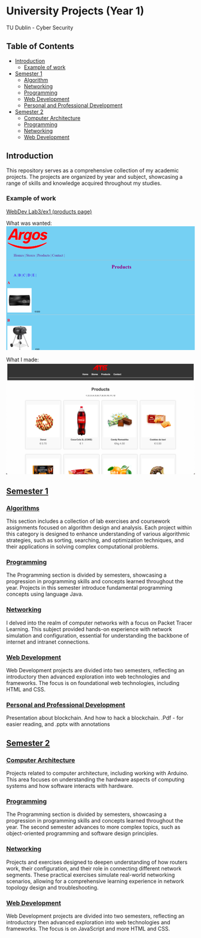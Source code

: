 # University Projects (Year 1)

TU Dublin - Cyber Security

## Table of Contents

- [Introduction](#introduction)
  - [Example of work](#example-of-work)
- [Semester 1](#semester-1)
  - [Algorithm](#algorithms)
  - [Networking](#networking)
  - [Programming](#programming)
  - [Web Development](#web-development)
  - [Personal and Professional Development](#personal-and-professional-development)
- [Semester 2](#semester-2)
  - [Computer Architecture](#computer-architecture)
  - [Programming](#programming)
  - [Networking](#networking)
  - [Web Development](#web-development)

## Introduction

This repository serves as a comprehensive collection of my academic projects. The projects are organized by year and subject, showcasing a range of skills and knowledge acquired throughout my studies.

### Example of work

[WebDev Lab3/ex1 (products page)](/Year1/Sem1/WebDev/Lab3/ex1/)

What was wanted:
![Project Screenshot](/Year1/Examples/Sem1/WebDev/Lab3/Wanted%20Result.png)

What I made:
![Project Screenshot](/Year1/Examples/Sem1/WebDev/Lab3/My%20Result.png)

## [Semester 1](/Year1/Sem1/)

### [Algorithms](/Year1/Sem1/Algorithmic%20Problem%20Solving)

This section includes a collection of lab exercises and coursework assignments focused on algorithm design and analysis. Each project within this category is designed to enhance understanding of various algorithmic strategies, such as sorting, searching, and optimization techniques, and their applications in solving complex computational problems.

### [Programming](/Year1/Sem1/Fundamentals%20of%20Programming%201)

The Programming section is divided by semesters, showcasing a progression in programming skills and concepts learned throughout the year.
Projects in this semester introduce fundamental programming concepts using language Java.

### [Networking](/Year1/Sem1/Networking%20Basics)

I delved into the realm of computer networks with a focus on Packet Tracer Learning. This subject provided hands-on experience with network simulation and configuration, essential for understanding the backbone of internet and intranet connections.

### [Web Development](/Year1/Sem1/Web%20Development%20Fundamentals)

Web Development projects are divided into two semesters, reflecting an introductory then advanced exploration into web technologies and frameworks.
The focus is on foundational web technologies, including HTML and CSS.

### [Personal and Professional Development](/Year1/Sem1/Personal%20and%20Professional%20Development)

Presentation about blockchain. And how to hack a blockchain.
.Pdf - for easier reading, and .pptx with annotations

## [Semester 2](/Year1/Sem2)

### [Computer Architecture](/Year1/Sem2/Computer%20Achitecture)

Projects related to computer architecture, including working with Arduino. This area focuses on understanding the hardware aspects of computing systems and how software interacts with hardware.

### [Programming](/Year1/Sem2/Fundamentals%20of%20Programming%202)

The Programming section is divided by semesters, showcasing a progression in programming skills and concepts learned throughout the year.
The second semester advances to more complex topics, such as object-oriented programming and software design principles.

### [Networking](/Year1/Sem2/Routers%20and%20Routing%20Basics)

Projects and exercises designed to deepen understanding of how routers work, their configuration, and their role in connecting different network segments. These practical exercises simulate real-world networking scenarios, allowing for a comprehensive learning experience in network topology design and troubleshooting.

### [Web Development](/Year1/Sem2/Web%20Development%20Client-Side)

Web Development projects are divided into two semesters, reflecting an introductory then advanced exploration into web technologies and frameworks.
The focus is on JavaScript and more HTML and CSS.

